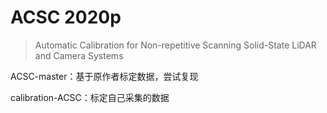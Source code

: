 # ACSC 2020p

> Automatic Calibration for Non-repetitive Scanning Solid-State LiDAR and Camera Systems



ACSC-master：基于原作者标定数据，尝试复现

calibration-ACSC：标定自己采集的数据